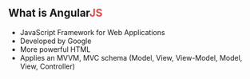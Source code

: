 ##  What is Angular<span style="color: #e24a4a;">JS</span>

- JavaScript Framework for Web Applications
- Developed by Google
- More powerful HTML
- Applies an MVVM, MVC schema (Model, View, View-Model, Model, View, Controller)

